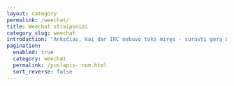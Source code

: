 ```yaml
---
layout: category
permalink: /weechat/
title: Weechat straipsniai
category_slug: weechat
introduction: "Anksčiau, kai dar IRC nebuvo toks miręs - surasti gerą Linuxinį IRC klientą nebuvo taip paprastą. Populiariausias IRSSI buvo nepatogus, nepraktiškas ir reikėjo įdėti daug darbo, kad būtų naudojamas. Šiuose straipsniuose apie pataisytą IRSSi versiją - Weechat."
pagination:
  enabled: true
  category: weechat
  permalink: /puslapis-:num.html
  sort_reverse: false
---
```

